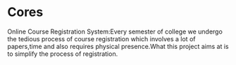 Cores
=====

Online Course Registration System:Every semester of college we undergo the tedious process of course registration which involves a lot of papers,time and also requires physical presence.What this project aims at is to simplify the process of registration. 
